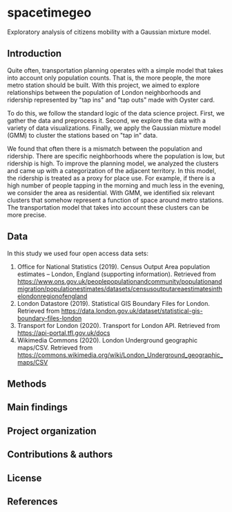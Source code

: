spacetimegeo
==============================

Exploratory analysis of citizens mobility with a Gaussian mixture model.

Introduction
------------

Quite often, transportation planning operates with a simple model that takes into account only population counts. That is, the more people, the more metro station should be built. With this project, we aimed to explore relationships between the population of London neighborhoods and ridership represented by "tap ins" and "tap outs" made with Oyster card. 

To do this, we follow the standard logic of the data science project. First, we gather the data and preprocess it. Second, we explore the data with a variety of data visualizations. Finally, we apply the Gaussian mixture model (GMM) to cluster the stations based on "tap in" data. 

We found that often there is a mismatch between the population and ridership. There are specific neighborhoods where the population is low, but ridership is high. To improve the planning model, we analyzed the clusters and came up with a categorization of the adjacent territory. In this model, the ridership is treated as a proxy for place use. For example, if there is a high number of people tapping in the morning and much less in the evening, we consider the area as residential. With GMM, we identified six relevant clusters that somehow represent a function of space around metro stations. The transportation model that takes into account these clusters can be more precise.

Data
------------
In this study we used four open access data sets:

1. Office for National Statistics (2019). Census Output Area population estimates – London, England (supporting information). Retrieved from https://www.ons.gov.uk/peoplepopulationandcommunity/populationandmigration/populationestimates/datasets/censusoutputareaestimatesinthelondonregionofengland
2. London Datastore (2019). Statistical GIS Boundary Files for London. Retrieved from https://data.london.gov.uk/dataset/statistical-gis-boundary-files-london
3. Transport for London (2020). Transport for London API. Retrieved from https://api-portal.tfl.gov.uk/docs
4. Wikimedia Commons (2020). London Underground geographic maps/CSV. Retrieved from https://commons.wikimedia.org/wiki/London_Underground_geographic_maps/CSV

Methods
------------

Main findings
------------

Project organization
------------

Contributions & authors
------------

License
------------

References
------------
